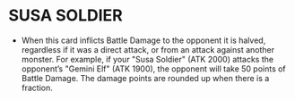 # SUSA SOLDIER

*   When this card inflicts Battle Damage to the opponent it is halved, regardless if it was a direct attack, or from an attack against another monster. For example, if your "Susa Soldier" (ATK 2000) attacks the opponent’s "Gemini Elf" (ATK 1900), the opponent will take 50 points of Battle Damage. The damage points are rounded up when there is a fraction.

